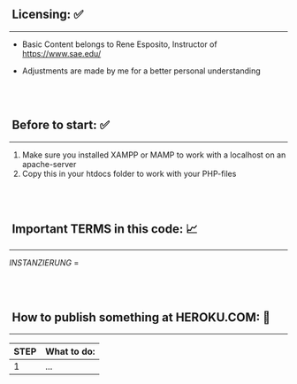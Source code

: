 ## &nbsp;Licensing: ✅ 
***
* Basic Content belongs to Rene Esposito, Instructor of 
https://www.sae.edu/

* Adjustments are made by me for a better personal understanding

<br>
<br>

## &nbsp;Before to start: ✅ 
***
1) Make sure you installed XAMPP or MAMP to work with a localhost on an apache-server
2) Copy this in your htdocs folder to work with your PHP-files


<br>
<br>

## &nbsp;Important TERMS in this code: 📈
***
*INSTANZIERUNG* = 

<br>
<br>

## &nbsp;How to publish something at HEROKU.COM: 📩
***
| STEP |  What to do:  | 
|:--------------| :--------------|
|1| ... |


